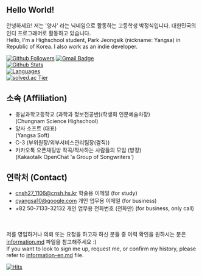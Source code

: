 ## Hello World! 
안녕하세요! 저는 '양사' 라는 닉네임으로 활동하는 고등학생 박정식입니다. 대한민국의 인디 프로그래머로 활동하고 있습니다.<br>
Hello, I'm a Highschool student, Park Jeongsik (nickname: Yangsa) in Republic of Korea. I also work as an indie developer.


[![Github Followers](https://img.shields.io/github/followers/sat0317?color=009300&label=Github%20Followers&style=for-the-badge)](https://github.com/sat0317?tab=followers)
[![Gmail Badge](https://img.shields.io/badge/-Gmail-d14836?style=flat-square&logo=Gmail&logoColor=white&link=mailto:cyangsa10@gmail.com)](mailto:cyangsa10@gmail.com)
<br>
[![Github Stats](https://github-readme-stats.vercel.app/api?username=sat0317&title_color=009300)](https://github.com/sat0317)<br>
[![Languages](https://github-readme-stats.vercel.app/api/top-langs/?username=sat0317&layout=compact&langs_count=10&title_color=009300)](https://github.com/anuraghazra/github-readme-stats)<br>
[![solved.ac Tier](http://mazassumnida.wtf/api/generate_badge?boj=sat0317)](https://solved.ac/sat0317)
<br>

## 소속 (Affiliation)
* 충남과학고등학교 (과학과 정보전공반)(학생회 인문예술차장) <br>(Chungnam Science Highschool)
* 양사 소프트 (대표) <br>(Yangsa Soft)
* C-3 (부위원장/외부서비스관리팀장(겸직))
* 카카오톡 오픈채팅방 작곡/작사하는 사람들의 모임 (방장) <br>(Kakaotalk OpenChat 'a Group of Songwriters')

## 연락처 (Contact)
* cnsh27_1106@cnsh.hs.kr 학술용 이메일 (for study)
* cyangsa10@google.com 개인 업무용 이메일 (for business)
* +82 50-7133-32132 개인 업무용 전화번호 (전화만) (for business, only call)

<br><br>
저를 영입하거나 의뢰 또는 요청을 하고자 하신 분들 중 이력 확인을 원하시는 분은 [information.md](information.md) 파일을 참고해주세요 :)
<br>If you want to look to sign me up, request me, or confirm my history, please refer to [information-en.md](information-en.md) file.


[![Hits](https://hits.seeyoufarm.com/api/count/incr/badge.svg?url=https%3A%2F%2Fgithub.com%2Fsat0317)](https://github.com/sat0317)

